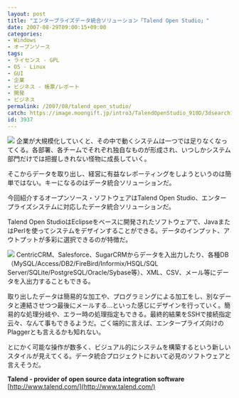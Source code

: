 ```yaml
---
layout: post
title: "エンタープライズデータ統合ソリューション「Talend Open Studio」"
date: 2007-08-29T09:00:15+09:00
categories:
- Windows
- オープンソース
tags: 
- ライセンス - GPL
- OS - Linux
- GUI
- 企業
- ビジネス - 帳票/レポート
- 開発
- ビジネス
permalink: /2007/08/talend_open_studio/
catch: https://image.moongift.jp/intro3/TalendOpenStudio_910D/3dsearch12_thumb.png
id: 3937
---
```

[![](https://image.moongift.jp/intro3/TalendOpenStudio_910D/3dsearch14_thumb.png)](https://image.moongift.jp/intro3/TalendOpenStudio_910D/3dsearch142.png) 企業が大規模化していくと、その中で動くシステムは一つでは足りなくなってくる。各部署、各チームでそれぞれ独自なものが形成され、いつしかシステム部門だけでは把握しきれない怪物に成長していく。   
  
そこからデータを取り出し、経営に有益なレポーティングをしようというのは簡単ではない。キーになるのはデータ統合ソリューションだ。   
  
今回紹介するオープンソース・ソフトウェアはTalend Open Studio、エンタープライズシステムに対応したデータ統合ソリューションだ。   
  
<!--more-->  
  
Talend Open StudioはEclipseをベースに開発されたソフトウェアで、JavaまたはPerlを使ってシステムをデザインすることができる。データのインプット、アウトプットが多彩に選択できるのが特徴だ。   
  
[![](https://image.moongift.jp/intro3/TalendOpenStudio_910D/3dsearch12_thumb.png)](https://image.moongift.jp/intro3/TalendOpenStudio_910D/3dsearch122.png) CentricCRM、Salesforce、SugarCRMからデータを入出力したり、各種DB（MySQL/Access/DB2/FireBird/Informix/HSQL/SQL Server/SQLite/PostgreSQL/Oracle/Sybase等）、XML、CSV、メール等にデータを入出力することもできる。   
  
取り出したデータは簡易的な加工や、プログラミングによる加工をし、別なデータと連結させつつ最後にメールする…といった感じにデザインを行っていく。簡易的な処理分岐や、エラー時の処理指定もできる。最終的結果をSSHで接続指定云々、なんて事もできるようだ。ごく端的に言えば、エンタープライズ向けのPlaggerとも言えるかも知れない。   
  
とにかく可能な操作が数多く、ビジュアル的にシステムを構築するという新しいスタイルが見えてくる。データ統合プロジェクトにおいて必見のソフトウェアと言えそうだ。   
  
**Talend - provider of open source data integration software**  
[http://www.talend.com/](http://www.talend.com/)